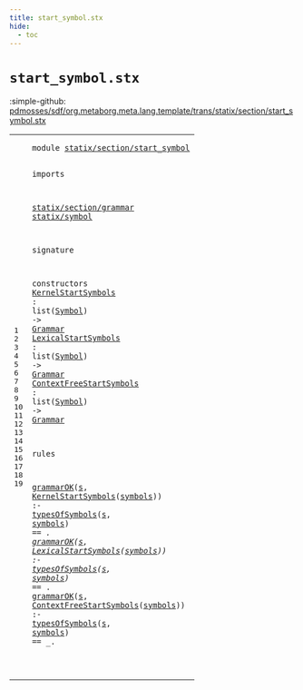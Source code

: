 ```yaml
---
title: start_symbol.stx
hide:
  - toc
---
```


# `start_symbol.stx`

:simple-github: [pdmosses/sdf/org.metaborg.meta.lang.template/trans/statix/section/start_symbol.stx]

[pdmosses/sdf/org.metaborg.meta.lang.template/trans/statix/section/start_symbol.stx]: https://github.com/pdmosses/sdf/blob/master/org.metaborg.meta.lang.template/trans/statix/section/start_symbol.stx "The source file on GitHub"

<div class="stx"><table class="highlighttable"><tbody><tr><td class="linenos"><div class="linenodiv"><pre><span></span>1
2
3
4
5
6
7
8
9
10
11
12
13
14
15
16
17
18
19
</pre></div></td>
<td class="code"><pre><code><span class="keyword">module</span> <a href="../../main.stx/#statix/section/start_symbol_175_202" id="statix/section/start_symbol_7_34" title="Referenced at ../../main.stx line 12"><span class="token sort_Id">statix/section/start_symbol</span></a>

<span class="keyword">imports</span>

  <a href="../grammar.stx/#statix/section/grammar_7_29" id="statix/section/grammar_47_69" title="Defined at ../grammar.stx line 1"><span class="token sort_Id">statix/section/grammar</span></a>
  <a href="../../symbol.stx/#statix/symbol_7_20" id="statix/symbol_72_85" title="Defined at ../../symbol.stx line 1"><span class="token sort_Id">statix/symbol</span></a>

<span class="keyword">signature</span>

  <span class="keyword">constructors</span>
    <span class="cons_OpDecl"><a href="#KernelStartSymbols_298_316" id="KernelStartSymbols_117_135" title="Referenced at line 17"><span class="token sort_Id">KernelStartSymbols</span></a>      <span class="operator">:</span> <span class="keyword">list</span><span class="operator">(</span><span class="cons_SimpleSort"><a href="../../symbol.stx/#Symbol_94_100" id="Symbol_148_154" title="Defined at ../../symbol.stx line 11"><span class="token sort_Id">Symbol</span></a></span><span class="operator">)</span> <span class="operator">-&gt;</span> <span class="cons_SimpleSort"><a href="../grammar.stx/#Grammar_85_92" id="Grammar_159_166" title="Defined at ../grammar.stx line 9"><span class="token sort_Id">Grammar</span></a></span></span>
    <span class="cons_OpDecl"><a href="#LexicalStartSymbols_383_402" id="LexicalStartSymbols_171_190" title="Referenced at line 18"><span class="token sort_Id">LexicalStartSymbols</span></a>     <span class="operator">:</span> <span class="keyword">list</span><span class="operator">(</span><span class="cons_SimpleSort"><a href="../../symbol.stx/#Symbol_94_100" id="Symbol_202_208" title="Defined at ../../symbol.stx line 11"><span class="token sort_Id">Symbol</span></a></span><span class="operator">)</span> <span class="operator">-&gt;</span> <span class="cons_SimpleSort"><a href="../grammar.stx/#Grammar_85_92" id="Grammar_213_220" title="Defined at ../grammar.stx line 9"><span class="token sort_Id">Grammar</span></a></span></span>
    <span class="cons_OpDecl"><a href="#ContextFreeStartSymbols_468_491" id="ContextFreeStartSymbols_225_248" title="Referenced at line 19"><span class="token sort_Id">ContextFreeStartSymbols</span></a> <span class="operator">:</span> <span class="keyword">list</span><span class="operator">(</span><span class="cons_SimpleSort"><a href="../../symbol.stx/#Symbol_94_100" id="Symbol_256_262" title="Defined at ../../symbol.stx line 11"><span class="token sort_Id">Symbol</span></a></span><span class="operator">)</span> <span class="operator">-&gt;</span> <span class="cons_SimpleSort"><a href="../grammar.stx/#Grammar_85_92" id="Grammar_267_274" title="Defined at ../grammar.stx line 9"><span class="token sort_Id">Grammar</span></a></span></span>

<span class="keyword">rules</span>

  <a href="../grammar.stx/#grammarOK_155_164" id="grammarOK_285_294" title="Defined at ../grammar.stx line 16"><span class="token sort_Id">grammarOK</span></a><span class="operator">(</span><span class="cons_Var"><a href="#s_350_351" id="s_295_296" title="Referenced at line 17"><span class="token sort_Id">s</span></a></span><span class="operator">,</span> <span class="cons_Op"><a href="#KernelStartSymbols_117_135" id="KernelStartSymbols_298_316" title="Defined at line 11"><span class="token sort_Id">KernelStartSymbols</span></a><span class="operator">(</span><span class="cons_Var"><a href="#symbols_353_360" id="symbols_317_324" title="Referenced at line 17"><span class="token sort_Id">symbols</span></a></span>)</span><span class="operator">)</span>      <span class="operator">:-</span> <a href="../../symbol.stx/#typesOfSymbols_2424_2438" id="typesOfSymbols_335_349" title="Defined at ../../symbol.stx line 77"><span class="token sort_Id">typesOfSymbols</span></a><span class="operator">(</span><span class="cons_Var"><a href="#s_295_296" id="s_350_351" title="Defined at line 17"><span class="token sort_Id">s</span></a></span><span class="operator">,</span> <span class="cons_Var"><a href="#symbols_317_324" id="symbols_353_360" title="Defined at line 17"><span class="token sort_Id">symbols</span></a></span><span class="operator">)</span> <span class="operator">==</span> <span class="operator">_.</span>
  <a href="../grammar.stx/#grammarOK_155_164" id="grammarOK_370_379" title="Defined at ../grammar.stx line 16"><span class="token sort_Id">grammarOK</span></a><span class="operator">(</span><span class="cons_Var"><a href="#s_435_436" id="s_380_381" title="Referenced at line 18"><span class="token sort_Id">s</span></a></span><span class="operator">,</span> <span class="cons_Op"><a href="#LexicalStartSymbols_171_190" id="LexicalStartSymbols_383_402" title="Defined at line 12"><span class="token sort_Id">LexicalStartSymbols</span></a><span class="operator">(</span><span class="cons_Var"><a href="#symbols_438_445" id="symbols_403_410" title="Referenced at line 18"><span class="token sort_Id">symbols</span></a></span>)</span><span class="operator">)</span>     <span class="operator">:-</span> <a href="../../symbol.stx/#typesOfSymbols_2424_2438" id="typesOfSymbols_420_434" title="Defined at ../../symbol.stx line 77"><span class="token sort_Id">typesOfSymbols</span></a><span class="operator">(</span><span class="cons_Var"><a href="#s_380_381" id="s_435_436" title="Defined at line 18"><span class="token sort_Id">s</span></a></span><span class="operator">,</span> <span class="cons_Var"><a href="#symbols_403_410" id="symbols_438_445" title="Defined at line 18"><span class="token sort_Id">symbols</span></a></span><span class="operator">)</span> <span class="operator">==</span> <span class="operator">_.</span>
  <a href="../grammar.stx/#grammarOK_155_164" id="grammarOK_455_464" title="Defined at ../grammar.stx line 16"><span class="token sort_Id">grammarOK</span></a><span class="operator">(</span><span class="cons_Var"><a href="#s_520_521" id="s_465_466" title="Referenced at line 19"><span class="token sort_Id">s</span></a></span><span class="operator">,</span> <span class="cons_Op"><a href="#ContextFreeStartSymbols_225_248" id="ContextFreeStartSymbols_468_491" title="Defined at line 13"><span class="token sort_Id">ContextFreeStartSymbols</span></a><span class="operator">(</span><span class="cons_Var"><a href="#symbols_523_530" id="symbols_492_499" title="Referenced at line 19"><span class="token sort_Id">symbols</span></a></span>)</span><span class="operator">)</span> <span class="operator">:-</span> <a href="../../symbol.stx/#typesOfSymbols_2424_2438" id="typesOfSymbols_505_519" title="Defined at ../../symbol.stx line 77"><span class="token sort_Id">typesOfSymbols</span></a><span class="operator">(</span><span class="cons_Var"><a href="#s_465_466" id="s_520_521" title="Defined at line 19"><span class="token sort_Id">s</span></a></span><span class="operator">,</span> <span class="cons_Var"><a href="#symbols_492_499" id="symbols_523_530" title="Defined at line 19"><span class="token sort_Id">symbols</span></a></span><span class="operator">)</span> <span class="operator">==</span> <span class="operator">_.</span>

</code></pre></td></tr></tbody></table></div>